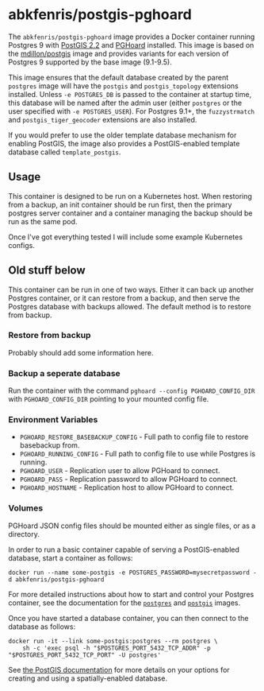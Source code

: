 # abkfenris/postgis-pghoard

The `abkfenris/postgis-pghoard` image provides a Docker container running Postgres 9 with [PostGIS 2.2](http://postgis.net/) and [PGHoard](https://github.com/ohmu/pghoard) installed. This image is based on the [mdillon/postgis](https://hub.docker.com/r/mdillon/postgis/) image and provides variants for each version of Postgres 9 supported by the base image (9.1-9.5).



This image ensures that the default database created by the parent `postgres` image will have the `postgis` and `postgis_topology` extensions installed.  Unless `-e POSTGRES_DB` is passed to the container at startup time, this database will be named after the admin user (either `postgres` or the user specified with `-e POSTGRES_USER`). For Postgres 9.1+, the `fuzzystrmatch` and `postgis_tiger_geocoder` extensions are also installed.

If you would prefer to use the older template database mechanism for enabling PostGIS, the image also provides a PostGIS-enabled template database called `template_postgis`.

## Usage

This container is designed to be run on a Kubernetes host.
When restoring from a backup, an init container should be run first, then the primary postgres server container and a container managing the backup should be run as the same pod.

Once I've got everything tested I will include some example Kubernetes configs.


## Old stuff below


This container can be run in one of two ways. Either it can back up another Postgres container, or it can restore from a backup, and then serve the Postgres database with backups allowed. The default method is to restore from backup.

### Restore from backup

Probably should add some information here.

### Backup a seperate database

Run the container with the command `pghoard --config PGHOARD_CONFIG_DIR` with `PGHOARD_CONFIG_DIR` pointing to your mounted config file.

### Environment Variables

- `PGHOARD_RESTORE_BASEBACKUP_CONFIG` - Full path to config file to restore basebackup from.
- `PGHOARD_RUNNING_CONFIG` - Full path to config file to use while Postgres is running.
- `PGHOARD_USER` - Replication user to allow PGHoard to connect.
- `PGHOARD_PASS` - Replication password to allow PGHoard to connect.
- `PGHOARD_HOSTNAME` - Replication host to allow PGHoard to connect.

### Volumes

PGHoard JSON config files should be mounted either as single files, or as a directory.  


In order to run a basic container capable of serving a PostGIS-enabled database, start a container as follows:

    docker run --name some-postgis -e POSTGRES_PASSWORD=mysecretpassword -d abkfenris/postgis-pghoard

For more detailed instructions about how to start and control your Postgres container, see the documentation for the [`postgres`](https://registry.hub.docker.com/_/postgres/) and [`postgis`](https://hub.docker.com/r/mdillon/postgis/) images.

Once you have started a database container, you can then connect to the database as follows:

    docker run -it --link some-postgis:postgres --rm postgres \
        sh -c 'exec psql -h "$POSTGRES_PORT_5432_TCP_ADDR" -p "$POSTGRES_PORT_5432_TCP_PORT" -U postgres'

See [the PostGIS documentation](http://postgis.net/docs/postgis_installation.html#create_new_db_extensions) for more details on your options for creating and using a spatially-enabled database.
